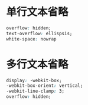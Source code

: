 # 单行文本省略
```css
overflow: hidden;
text-overflow: ellispsis;
white-space: nowrap
```
# 多行文本省略

```css
display: -webkit-box;
-webkit-box-orient: vertical;
-webkit-line-clamp: 3;
overflow: hidden;
```

